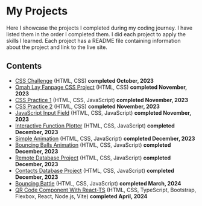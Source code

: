 # My Projects
Here I showcase the projects I completed during my coding journey. I have listed them in the order I completed them. I did each project to apply the skills I learned. Each project has a README file containing information about the project and link to the live site.
## Contents
* [CSS Challenge](https://github.com/ArinzeGit/CSS-Challenge) (HTML, CSS) **completed October, 2023**
* [Omah Lay Fanpage CSS Project](https://github.com/ArinzeGit/Omah-Lay-FanPage-CSS-Project) (HTML, CSS) **completed November, 2023**
* [CSS Practice 1](https://github.com/ArinzeGit/CSS-Practice-1) (HTML, CSS, JavaScript) **completed November, 2023**
* [CSS Practice 2](https://github.com/ArinzeGit/CSS-Practice-2) (HTML, CSS) **completed November, 2023**
* [JavaScript Input Field](https://github.com/ArinzeGit/JavaScript-Input-Field) (HTML, CSS, JavaScript) **completed November, 2023**
* [Interactive Function Plotter](https://github.com/ArinzeGit/Interactive-Function-Plotter) (HTML, CSS, JavaScript) **completed December, 2023**
* [Simple Animation](https://github.com/ArinzeGit/Simple-Animation) (HTML, CSS, JavaScript) **completed December, 2023**
* [Bouncing Balls Animation](https://github.com/ArinzeGit/Bouncing-Balls-Animation) (HTML, CSS, JavaScript) **completed December, 2023**
* [Remote Database Project](https://github.com/ArinzeGit/Remote-Database-Project) (HTML, CSS, JavaScript) **completed December, 2023**
* [Contacts Database Project](https://github.com/ArinzeGit/Contacts-Database-Project) (HTML, CSS, JavaScript) **completed December, 2023**
* [Bouncing Battle](https://github.com/ArinzeGit/Bouncing-Battle) (HTML, CSS, JavaScript) **completed March, 2024**
* [QR Code Component With React-TS](https://github.com/ArinzeGit/QR-Code-Component-With-React-TS) (HTML, CSS, TypeScript, Bootstrap, Flexbox, React, Node.js, Vite) **completed April, 2024**
